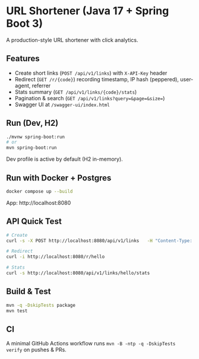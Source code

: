 # URL Shortener (Java 17 + Spring Boot 3)

A production-style URL shortener with click analytics.

## Features
- Create short links (`POST /api/v1/links`) with `X-API-Key` header
- Redirect (`GET /r/{code}`) recording timestamp, IP hash (peppered), user-agent, referrer
- Stats summary (`GET /api/v1/links/{code}/stats`)
- Pagination & search (`GET /api/v1/links?query=&page=&size=`)
- Swagger UI at `/swagger-ui/index.html`

## Run (Dev, H2)
```bash
./mvnw spring-boot:run
# or
mvn spring-boot:run
```
Dev profile is active by default (H2 in-memory).

## Run with Docker + Postgres
```bash
docker compose up --build
```
App: http://localhost:8080

## API Quick Test
```bash
# Create
curl -s -X POST http://localhost:8080/api/v1/links   -H "Content-Type: application/json"   -H "X-API-Key: dev-key"   -d '{"targetUrl":"https://example.org","customCode":"hello","createdBy":"manal"}'

# Redirect
curl -i http://localhost:8080/r/hello

# Stats
curl -s http://localhost:8080/api/v1/links/hello/stats
```

## Build & Test
```bash
mvn -q -DskipTests package
mvn test
```

## CI
A minimal GitHub Actions workflow runs `mvn -B -ntp -q -DskipTests verify` on pushes & PRs.
